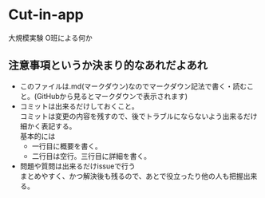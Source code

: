 # Cut-in-app
大規模実験 O班による何か

## 注意事項というか決まり的なあれだよあれ
* このファイルは.md(マークダウン)なのでマークダウン記法で書く・読むこと。(GitHubから見るとマークダウンで表示されます)  
* コミットは出来るだけしておくこと。  
コミットは変更の内容を残すので、後でトラブルにならないよう出来るだけ細かく表記する。  
基本的には  
  * 一行目に概要を書く。  
  * 二行目は空行。三行目に詳細を書く。 
* 問題や質問は出来るだけissueで行う  
まとめやすく、かつ解決後も残るので、あとで役立ったり他の人も把握出来る。
